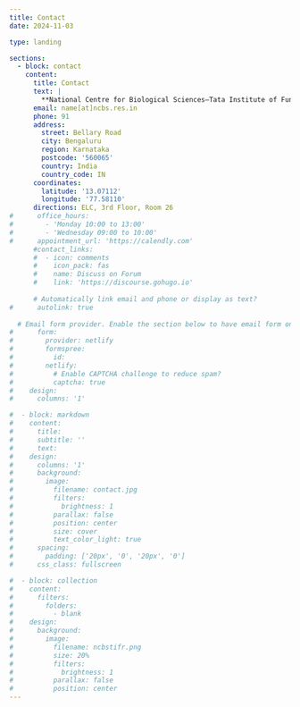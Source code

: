 ```yaml
---
title: Contact
date: 2024-11-03

type: landing

sections:
  - block: contact
    content:
      title: Contact
      text: |
        **National Centre for Biological Sciences–Tata Institute of Fundamental Research**
      email: name[at]ncbs.res.in
      phone: 91
      address:
        street: Bellary Road
        city: Bengaluru
        region: Karnataka
        postcode: '560065'
        country: India
        country_code: IN
      coordinates:
        latitude: '13.07112'
        longitude: '77.58110'
      directions: ELC, 3rd Floor, Room 26
#      office_hours:
#        - 'Monday 10:00 to 13:00'
#        - 'Wednesday 09:00 to 10:00'
#      appointment_url: 'https://calendly.com'
      #contact_links:
      #  - icon: comments
      #    icon_pack: fas
      #    name: Discuss on Forum
      #    link: 'https://discourse.gohugo.io'
    
      # Automatically link email and phone or display as text?
#      autolink: true
    
  # Email form provider. Enable the section below to have email form on the website
#      form:
#        provider: netlify
#        formspree:
#          id:
#        netlify:
#          # Enable CAPTCHA challenge to reduce spam?
#          captcha: true
#    design:
#      columns: '1'

#  - block: markdown
#    content:
#      title:
#      subtitle: ''
#      text:
#    design:
#      columns: '1'
#      background:
#        image: 
#          filename: contact.jpg
#          filters:
#            brightness: 1
#          parallax: false
#          position: center
#          size: cover
#          text_color_light: true
#      spacing:
#        padding: ['20px', '0', '20px', '0']
#      css_class: fullscreen

#  - block: collection
#    content:
#      filters:
#        folders:
#          - blank
#    design:
#      background:
#        image: 
#          filename: ncbstifr.png
#          size: 20%
#          filters:
#            brightness: 1
#          parallax: false
#          position: center 
---
```

